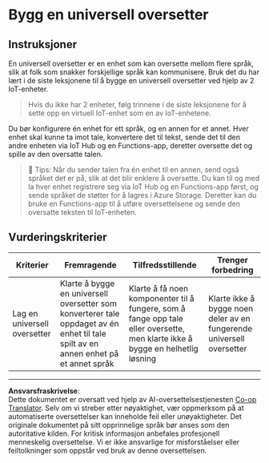 <!--
CO_OP_TRANSLATOR_METADATA:
{
  "original_hash": "701f4a4466f9309b6e1d863077df0c06",
  "translation_date": "2025-08-27T21:18:00+00:00",
  "source_file": "6-consumer/lessons/4-multiple-language-support/assignment.md",
  "language_code": "no"
}
-->
# Bygg en universell oversetter

## Instruksjoner

En universell oversetter er en enhet som kan oversette mellom flere språk, slik at folk som snakker forskjellige språk kan kommunisere. Bruk det du har lært i de siste leksjonene til å bygge en universell oversetter ved hjelp av 2 IoT-enheter.

> Hvis du ikke har 2 enheter, følg trinnene i de siste leksjonene for å sette opp en virtuell IoT-enhet som en av IoT-enhetene.

Du bør konfigurere én enhet for ett språk, og en annen for et annet. Hver enhet skal kunne ta imot tale, konvertere det til tekst, sende det til den andre enheten via IoT Hub og en Functions-app, deretter oversette det og spille av den oversatte talen.

> 💁 Tips: Når du sender talen fra én enhet til en annen, send også språket det er på, slik at det blir enklere å oversette. Du kan til og med la hver enhet registrere seg via IoT Hub og en Functions-app først, og sende språket de støtter for å lagres i Azure Storage. Deretter kan du bruke en Functions-app til å utføre oversettelsene og sende den oversatte teksten til IoT-enheten.

## Vurderingskriterier

| Kriterier | Fremragende | Tilfredsstillende | Trenger forbedring |
| --------- | ----------- | ----------------- | ------------------ |
| Lag en universell oversetter | Klarte å bygge en universell oversetter som konverterer tale oppdaget av én enhet til tale spilt av en annen enhet på et annet språk | Klarte å få noen komponenter til å fungere, som å fange opp tale eller oversette, men klarte ikke å bygge en helhetlig løsning | Klarte ikke å bygge noen deler av en fungerende universell oversetter |

---

**Ansvarsfraskrivelse**:  
Dette dokumentet er oversatt ved hjelp av AI-oversettelsestjenesten [Co-op Translator](https://github.com/Azure/co-op-translator). Selv om vi streber etter nøyaktighet, vær oppmerksom på at automatiserte oversettelser kan inneholde feil eller unøyaktigheter. Det originale dokumentet på sitt opprinnelige språk bør anses som den autoritative kilden. For kritisk informasjon anbefales profesjonell menneskelig oversettelse. Vi er ikke ansvarlige for misforståelser eller feiltolkninger som oppstår ved bruk av denne oversettelsen.